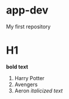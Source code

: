 # app-dev
My first repository
# H1
**bold text**
1. Harry Potter
2. Avengers
3. Aeron
*italicized text*
